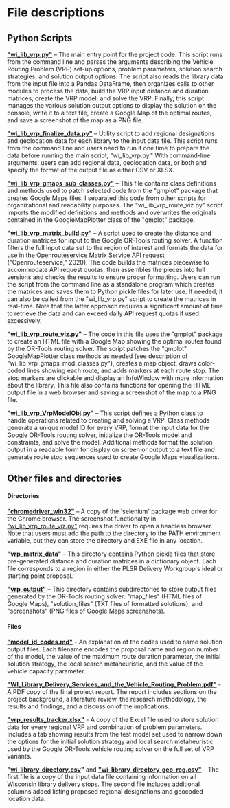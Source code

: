 # File descriptions

## Python Scripts

**["wi_lib_vrp.py"](wi_lib_vrp.py)** – The main entry point for the project code. This script runs from the command line and parses the arguments describing the Vehicle Routing Problem (VRP) set-up options, problem parameters, solution search strategies, and solution output options. The script also reads the library data from the input file into a Pandas DataFrame, then organizes calls to other modules to process the data, build the VRP input distance and duration matrices, create the VRP model, and solve the VRP. Finally, this script manages the various solution output options to display the solution on the console, write it to a text file, create a Google Map of the optimal routes, and save a screenshot of the map as a PNG file.

**["wi_lib_vrp_finalize_data.py"](wi_lib_vrp_finalize_data.py)** – Utility script to add regional designations and geolocation data for each library to the input data file. This script runs from the command line and users need to run it one time to prepare the data before running the main script, "wi_lib_vrp.py." With command-line arguments, users can add regional data, geolocation data, or both and specify the format of the output file as either CSV or XLSX.

**["wi_lib_vrp_gmaps_sub_classes.py"](wi_lib_vrp_gmaps_sub_classes.py)** – This file contains class definitions and methods used to patch selected code from the "gmplot" package that creates Google Maps files. I separated this code from other scripts for organizational and readability purposes. The "wi_lib_vrp_route_viz.py" script imports the modified definitions and methods and overwrites the originals contained in the GoogleMapPlotter class of the "gmplot" package.

**["wi_lib_vrp_matrix_build.py"](wi_lib_vrp_matrix_build.py)** – A script used to create the distance and duration matrices for input to the Google OR-Tools routing solver. A function filters the full input data set to the region of interest and formats the data for use in the Openrouteservice Matrix Service API request ("Openrouteservice," 2020). The code builds the matrices piecewise to accommodate API request quotas, then assembles the pieces into full versions and checks the results to ensure proper formatting. Users can run the script from the command line as a standalone program which creates the matrices and saves them to Python pickle files for later use. If needed, it can also be called from the "wi_lib_vrp.py" script to create the matrices in real-time. Note that the latter approach requires a significant amount of time to retrieve the data and can exceed daily API request quotas if used excessively.

**["wi_lib_vrp_route_viz.py"](wi_lib_vrp_route_viz.py)** – The code in this file uses the "gmplot" package to create an HTML file with a Google Map showing the optimal routes found by the OR-Tools routing solver. The script patches the "gmplot" GoogleMapPlotter class methods as needed (see description of "wi_lib_vrp_gmaps_mod_classes.py"), creates a map object, draws color-coded lines showing each route, and adds markers at each route stop. The stop markers are clickable and display an InfoWindow with more information about the library. This file also contains functions for opening the HTML output file in a web browser and saving a screenshot of the map to a PNG file.

**["wi_lib_vrp_VrpModelObj.py"](wi_lib_vrp_VrpModelObj.py)** – This script defines a Python class to handle operations related to creating and solving a VRP. Class methods generate a unique model ID for every VRP, format the input data for the Google OR-Tools routing solver, initialize the OR-Tools model and constraints, and solve the model. Additional methods format the solution output in a readable form for display on screen or output to a text file and generate route stop sequences used to create Google Maps visualizations.

## Other files and directories

#### Directories

**["chromedriver_win32"](chromedriver_win32)** – A copy of the 'selenium' package web driver for the Chrome browser. The screenshot functionality in ["wi_lib_vrp_route_viz.py"](i_lib_vrp_route_viz.py) requires the driver to open a headless browser. Note that users must add the path to the directory to the PATH environment variable, but they can store the directory and EXE file in any location.

**["vrp_matrix_data"](vrp_matrix_data)** – This directory contains Python pickle files that store pre-generated distance and duration matrices in a dictionary object. Each file corresponds to a region in either the PLSR Delivery Workgroup's ideal or starting point proposal.

**["vrp_output"](vrp_output)** – This directory contains subdirectories to store output files generated by the OR-Tools routing solver: "map_files" (HTML files of Google Maps), "solution_files" (TXT files of formatted solutions), and "screenshots" (PNG files of Google Maps screenshots).

#### Files

**["model_id_codes.md"](model_id_codes.md)** - An explanation of the codes used to name solution output files. Each filename encodes the proposal name and region number of the model, the value of the maximum route duration parameter, the initial solution strategy, the local search metaheuristic, and the value of the vehicle capacity parameter.

**["WI_Library_Delivery_Services_and_the_Vehicle_Routing_Problem.pdf"](WI_Library_Delivery_Services_and_the_Vehicle_Routing_Problem.pdf)** - A PDF copy of the final project report. The report includes sections on the project background, a literature review, the research methodology, the results and findings, and a discussion of the implications.

**["vrp_results_tracker.xlsx"](vrp_results_tracker.xlsx)** - A copy of the Excel file used to store solution data for every regional VRP and combination of problem parameters. Includes a tab showing results from the test model set used to narrow down the options for the initial solution strategy and local search metaheuristic used by the Google OR-Tools vehicle routing solver on the full set of VRP variants.

**"[wi_library_directory.csv](wi_library_directory.csv)"** and **["wi_library_directory_geo_reg.csv"](wi_library_directory_geo_reg.csv)** – The first file is a copy of the input data file containing information on all Wisconsin library delivery stops. The second file includes additional columns added listing proposed regional designations and geocoded location data.


